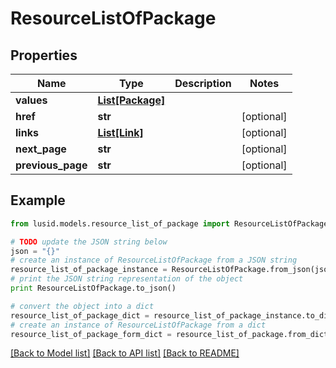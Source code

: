 # ResourceListOfPackage


## Properties
Name | Type | Description | Notes
------------ | ------------- | ------------- | -------------
**values** | [**List[Package]**](Package.md) |  | 
**href** | **str** |  | [optional] 
**links** | [**List[Link]**](Link.md) |  | [optional] 
**next_page** | **str** |  | [optional] 
**previous_page** | **str** |  | [optional] 

## Example

```python
from lusid.models.resource_list_of_package import ResourceListOfPackage

# TODO update the JSON string below
json = "{}"
# create an instance of ResourceListOfPackage from a JSON string
resource_list_of_package_instance = ResourceListOfPackage.from_json(json)
# print the JSON string representation of the object
print ResourceListOfPackage.to_json()

# convert the object into a dict
resource_list_of_package_dict = resource_list_of_package_instance.to_dict()
# create an instance of ResourceListOfPackage from a dict
resource_list_of_package_form_dict = resource_list_of_package.from_dict(resource_list_of_package_dict)
```
[[Back to Model list]](../README.md#documentation-for-models) [[Back to API list]](../README.md#documentation-for-api-endpoints) [[Back to README]](../README.md)


